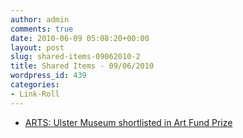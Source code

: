 ```yaml
---
author: admin
comments: true
date: 2010-06-09 05:08:20+00:00
layout: post
slug: shared-items-09062010-2
title: Shared Items - 09/06/2010
wordpress_id: 439
categories:
- Link-Roll
---
```


  * [ARTS: Ulster Museum shortlisted in Art Fund Prize](http://www.thegown.org.uk/2010/06/05/arts-ulster-museum-shortlisted-in-art-fund-prize/)
  

